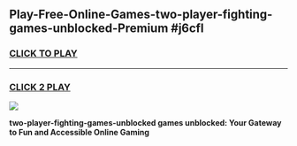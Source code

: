 
## Play-Free-Online-Games-two-player-fighting-games-unblocked-Premium #j6cfl
<h3>
<a href="https://premium.freeplayer.one?title=two-player-fighting-games-unblocked&ref=8M">CLICK TO PLAY</a></h3>
<hr>

<h3>
<a href="https://premium.freeplayer.one?title=two-player-fighting-games-unblocked&ref=8M">CLICK 2 PLAY</a>
  
</h3>

<a href="https://premium.freeplayer.one?title=two-player-fighting-games-unblocked&ref=8M"><img src="https://clearcache.store/games.png"></a>


**two-player-fighting-games-unblocked games unblocked: Your Gateway to Fun and Accessible Online Gaming**
